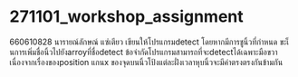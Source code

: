 # 271101_workshop_assignment
660610828 นารายณ์ลักษณ์ แซ่เตียว
เขียนให้โปรแกรมdetect โดยหากมีการชูนิ้วที่กำหนด ขะเ็นการเพิ่มชื่อนิ้วไปยังarroyที่ชื่อdetect ข้อจำกัดโปรแกรมสามารถที่จะdetectได้เฉพาะมือขวาเนื่องจากเรื่องของposition แกนx ของจุดบนนิ้วโป้งแต่ละฝั่งเวลาหุบนิ้วจะมีค่าตรงตรงกันข้ามกัน